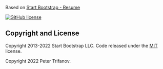 Based on [Start Bootstrap - Resume](https://startbootstrap.com/theme/resume/)

[![GitHub license](https://img.shields.io/badge/license-MIT-blue.svg)](https://raw.githubusercontent.com/petertrr/petertrr.github.io/master/LICENSE)

## Copyright and License

Copyright 2013-2022 Start Bootstrap LLC. Code released under the [MIT](https://github.com/StartBootstrap/startbootstrap-resume/blob/master/LICENSE) license.

Copyright 2022 Peter Trifanov.
